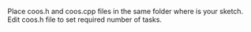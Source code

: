  
Place coos.h and coos.cpp files in the same folder where is your sketch. Edit coos.h file to set required number of tasks.
